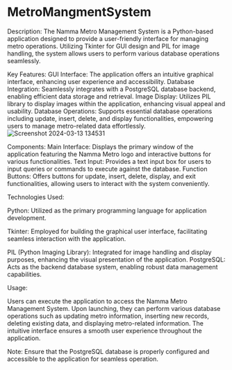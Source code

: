 # MetroMangmentSystem
Description:
The Namma Metro Management System is a Python-based application designed to provide a user-friendly interface for managing metro operations. Utilizing Tkinter for GUI design and PIL for image handling, the system allows users to perform various database operations seamlessly.

Key Features:
GUI Interface: The application offers an intuitive graphical interface, enhancing user experience and accessibility.
Database Integration: Seamlessly integrates with a PostgreSQL database backend, enabling efficient data storage and retrieval.
Image Display: Utilizes PIL library to display images within the application, enhancing visual appeal and usability.
Database Operations: Supports essential database operations including update, insert, delete, and display functionalities, empowering users to manage metro-related data effortlessly.
![Screenshot 2024-03-13 134531](https://github.com/BVENKATASRAVANAKUMAR/MetroMangmentSystem/assets/131847253/723cfac2-868a-47a1-ab7a-4b1a5374c789)



Components:
Main Interface: Displays the primary window of the application featuring the Namma Metro logo and interactive buttons for various functionalities.
Text Input: Provides a text input box for users to input queries or commands to execute against the database.
Function Buttons: Offers buttons for update, insert, delete, display, and exit functionalities, allowing users to interact with the system conveniently.

Technologies Used:

Python: Utilized as the primary programming language for application development.

Tkinter: Employed for building the graphical user interface, facilitating seamless interaction with the application.

PIL (Python Imaging Library): Integrated for image handling and display purposes, enhancing the visual presentation of the application.
PostgreSQL: Acts as the backend database system, enabling robust data management capabilities.

Usage:

Users can execute the application to access the Namma Metro Management System. Upon launching, they can perform various database operations such as updating metro information, inserting new records, deleting existing data, and displaying metro-related information. The intuitive interface ensures a smooth user experience throughout the application.

Note: Ensure that the PostgreSQL database is properly configured and accessible to the application for seamless operation.
